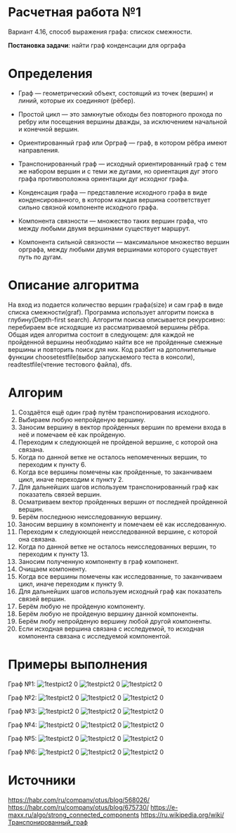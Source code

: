 # Расчетная работа №1 
Вариант 4.16, способ выражения графа: спискок смежности. 

<b>Постановка задачи</b>: найти граф конденсации для орграфа

# Определения
- Граф — геометрический объект, состоящий из точек (вершин) и линий, которые их соединяют (рёбер).

- Простой цикл — это замкнутые обходы без повторного прохода по ребру или посещения вершины дважды, за исключением начальной и конечной вершин.

- Ориентированный граф или Орграф — граф, в котором рёбра имеют направления.

- Транспонированный граф — исходный ориентированный граф с тем же набором вершин и с теми же дугами, но ориентация дуг этого графа противоположна ориентации дуг исходног графа.

- Конденсация графа — представление исходного графа в виде конденсированного, в котором каждая вершина соответствует сильно связной компоненте исходного графа.

- Компонента связности — множество таких вершин графа, что между любыми двумя вершинами существует маршрут.

- Компонента сильной связности — максимальное множество вершин орграфа, между любыми двумя вершинами которого существует путь по дугам.

# Описание алгоритма
На вход из подается количество вершин графа(size) и сам граф в виде списка смежности(graf).
Программа использует алгоритм поиска в глубину(Depth-first search). 
Алгоритм поиска описывается рекурсивно: перебираем все исходящие из рассматриваемой вершины рёбра.
Общая идея алгоритма состоит в следующем: для каждой не пройденной вершины необходимо найти все не пройденные смежные вершины и повторить поиск для них. 
Код разбит на дополнительные функции choosetestfile(выбор запускаемого теста в консоли), readtestfile(чтение тестового файла), dfs.
# Алгорим
1. Создаётся ещё один граф путём транспонирования исходного.
2. Выбираем любую непройденую вершину.
3. Заносим вершину в вектор пройденных вершин по времени входа в неё и помечаем её как пройденую.
4. Переходим к следуюющей не пройденой вершине, с которой она связана.
5. Когда по данной ветке не осталось непомеченных вершин, то переходим к пункту 6.
6. Когда все вершины помечены как пройденные, то заканчиваем цикл, иначе переходим к пункту 2.
7. Для дальнейших шагов используем транспонированный граф как показатель связей вершин.
8. Осматриваем вектор пройденных вершин от последней пройденной верщин.
9. Берём последнюю неисследованную вершину.
10. Заносим вершину в компоненту и помечаем её как исследованную.
11. Переходим к следуюющей неисследованной вершине, с которой она связана.
12. Когда по данной ветке не осталось неисследованных вершин, то переходим к пункту 13.
13. Заносим полученную компоненту в граф компонент.
14. Очищаем компоненту.
15. Когда все вершины помечены как исследованные, то заканчиваем цикл, иначе переходим к пункту 9.
16. Для дальнейших шагов используем исходный граф как показатель связей вершин.
17. Берём любую не пройденую компоненту.
18. Берём любую не пройденую вершину данной компоненты.
19. Берём любу непройденую вершину любой другой компоненты.
20. Если исходная вершина связана с исследуемой, то исходная компонента связана с исследуемой компонентой.

# Примеры выполнения

Граф №1:
![1testpict2 0](https://github.com/20FireFox02/RR/blob/45c8225a5b5f89917c8cdbc52b8b40b9354e4315/1compliting.png)
![1testpict2 0](https://github.com/20FireFox02/RR/blob/45c8225a5b5f89917c8cdbc52b8b40b9354e4315/1compliting.png)
![1testpict2 0](https://github.com/20FireFox02/RR/blob/45c8225a5b5f89917c8cdbc52b8b40b9354e4315/1compliting.png)

Граф №2:
![1testpict2 0](https://github.com/20FireFox02/RR/blob/45c8225a5b5f89917c8cdbc52b8b40b9354e4315/1compliting.png)
![1testpict2 0](https://github.com/20FireFox02/RR/blob/45c8225a5b5f89917c8cdbc52b8b40b9354e4315/1compliting.png)
![1testpict2 0](https://github.com/20FireFox02/RR/blob/45c8225a5b5f89917c8cdbc52b8b40b9354e4315/1compliting.png)

Граф №3:
![1testpict2 0](https://github.com/20FireFox02/RR/blob/45c8225a5b5f89917c8cdbc52b8b40b9354e4315/1compliting.png)
![1testpict2 0](https://github.com/20FireFox02/RR/blob/45c8225a5b5f89917c8cdbc52b8b40b9354e4315/1compliting.png)
![1testpict2 0](https://github.com/20FireFox02/RR/blob/45c8225a5b5f89917c8cdbc52b8b40b9354e4315/1compliting.png)

Граф №4:
![1testpict2 0](https://github.com/20FireFox02/RR/blob/45c8225a5b5f89917c8cdbc52b8b40b9354e4315/1compliting.png)
![1testpict2 0](https://github.com/20FireFox02/RR/blob/45c8225a5b5f89917c8cdbc52b8b40b9354e4315/1compliting.png)
![1testpict2 0](https://github.com/20FireFox02/RR/blob/45c8225a5b5f89917c8cdbc52b8b40b9354e4315/1compliting.png)

Граф №5:
![1testpict2 0](https://github.com/20FireFox02/RR/blob/45c8225a5b5f89917c8cdbc52b8b40b9354e4315/1compliting.png)
![1testpict2 0](https://github.com/20FireFox02/RR/blob/45c8225a5b5f89917c8cdbc52b8b40b9354e4315/1compliting.png)
![1testpict2 0](https://github.com/20FireFox02/RR/blob/45c8225a5b5f89917c8cdbc52b8b40b9354e4315/1compliting.png)

Граф №6:
![1testpict2 0](https://github.com/20FireFox02/RR/blob/45c8225a5b5f89917c8cdbc52b8b40b9354e4315/1compliting.png)
![1testpict2 0](https://github.com/20FireFox02/RR/blob/45c8225a5b5f89917c8cdbc52b8b40b9354e4315/1compliting.png)
![1testpict2 0](https://github.com/20FireFox02/RR/blob/45c8225a5b5f89917c8cdbc52b8b40b9354e4315/1compliting.png)

# Источники
https://habr.com/ru/company/otus/blog/568026/
https://habr.com/ru/company/otus/blog/675730/
https://e-maxx.ru/algo/strong_connected_components
https://ru.wikipedia.org/wiki/Транспонированный_граф
